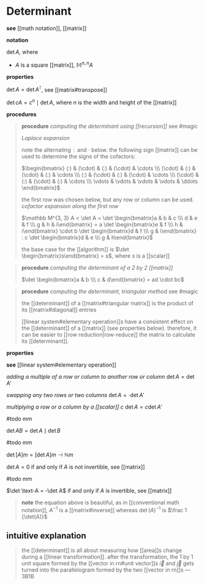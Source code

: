 # Determinant

**see** [[math notation]], [[matrix]]

**notation**

$\det A$, where

- $A$ is a square [[matrix]], $\mathbb M^{n, n} A$

**properties**

$\det A = \det A^\intercal$, see [[matrix#transpose]]

$\det cA = c^n \mid \det A$, where $n$ is the width and height of the [[matrix]]

**procedures**

> **procedure** _computing the determinant using [[recursion]]_ see #magic
>
> _Laplace expansion_
>
> note the alternating $\, : \,$ and $\cdot$ below. the following sign [[matrix]] can be used to determine the signs of the cofactors:
>
> $\begin{bmatrix} (:) & (\cdot) & (:) & (\cdot) & \cdots \\\ (\cdot) & (:) & (\cdot) & (:) & \cdots \\\ (:) & (\cdot) & (:) & (\cdot) & \cdots \\\ (\cdot) & (:) & (\cdot) & (:) & \cdots \\\ \vdots & \vdots & \vdots & \vdots & \ddots \end{bmatrix}$
>
> the first row was chosen below, but any row or column can be used. _cofactor expansion along the first row_
>
> $\mathbb M^{3, 3} A < \det A = \det \begin{bmatrix}a & b & c \\\  d & e & f \\\  g & h & i\end{bmatrix} = a \det \begin{bmatrix}e & f \\\  h & i\end{bmatrix} \cdot b \det \begin{bmatrix}d & f \\\  g & i\end{bmatrix} : c \det \begin{bmatrix}d & e \\\  g & h\end{bmatrix}$
>
> the base case for the [[algorithm]] is $\det \begin{bmatrix}s\end{bmatrix} = s$, where $s$ is a [[scalar]]

> **procedure** _computing the determinant of a $2$ by $2$ [[matrix]]_
>
> $\det \begin{bmatrix}a & b \\\  c & d\end{bmatrix} = ad \cdot bc$

> **procedure** _computing the determinant, triangular method_ see #magic
>
> the [[determinant]] of a [[matrix#triangular matrix]] is the product of its [[matrix#diagonal]] entries
>
> [[linear system#elementary operation]]s have a consistent effect on the [[determinant]] of a [[matrix]] (see properties below). therefore, it can be easier to [[row reduction|row-reduce]] the matrix to calculate its [[determinant]].

**properties**

**see** [[linear system#elementary operation]]

_adding a multiple of a row or column to another row or column_ $\det A = \det A'$

_swapping any two rows or two columns_ $\det A = \cdot \det A'$

_multiplying a row or a column by a [[scalar]] $c$_ $\det A = c \det A'$

#todo mm

$\det AB = \det A \mid \det B$

#todo mm

$\det [A]m = [\det A]m \dashv \mathbb N m$

$\det A = 0$ if and only if $A$ is not invertible, see [[matrix]]

#todo mm

$\det \text-A = -\det A$ if and only if $A$ is invertible, see [[matrix]]

> **note** the equation above is beautiful, as in [[conventional math notation]], $A^{-1}$ is a [[matrix#inverse]] whereas $\det(A)^{-1}$ is $\frac 1 {\det(A)}$

## intuitive explanation

> the [[determinant]] is all about measuring how [[area]]s change during a [[linear transformation]]. after the transformation, the $1$ by $1$ unit square formed by the [[vector in rn#unit vector]]s $\vec i$ and $\vec j$ gets turned into the parallelogram formed by the two [[vector in rn]]s &mdash; 3B1B
